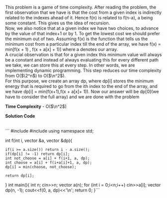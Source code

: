 This problem is a game of time complexity. After reading the problem, the first observation that we have is that the cost from a given index is indirectly related to the indexes ahead of it. Hence f(n) is related to f(n-a), a being some constant. This gives us the idea of recursion. <br/>
Now, we also notice that at a given index we have two choices, to advance by the value of that index+1 or by 1. To get the lowest cost we should prefer the minimum out of two. Assuming f(x) is the function that tells us the minimum cost from a particular index till the end of the array, we have f(x) = min[f(x + 1) , f(x + a[x] + 1)] where a denotes our array. <br/>
A crucial observation is that for a given index this minimum value will always be a constant and instead of always evaluating this for every different path we take, we can store this at every step. In other words, we are implementing dynamic programming. This step reduces our time complexity from O($\2^n$) to O($\n^2$). 
<br/>For this purpose, we create an array dp, where dp[i] stores the minimum energy that is required to go from the ith index to the end of the array, and we have dp[i] = min(f(x+1),f(x + a[x]+ 1)). Now our answer will be dp[0](we have to consider the full array)
and we are done with the problem

**Time Complexity** -  O($\n^2$)

**Solution Code** 

<br/>
``` #include <iostream>
#include <vector>
using namespace std;

int f(int i, vector <int> &a, vector <int> &dp){

    if(i >= a.size()) return i - a.size();
    if(dp[i] != -1) return dp[i];
    int not_choose = a[i] + f(i+1, a, dp);
    int choose = a[i] + f(i+a[i]+1, a, dp);
    dp[i] = min(choose, not_choose);

    return dp[i];
}
int main(){
    int n;
    cin>>n;
    vector <int>a(n);
    for (int i = 0;i<n;i++)
        cin>>a[i];
    vector<int> dp(n, -1);
    cout<<f(0, a, dp)<<'\n';
    return 0;
}```
